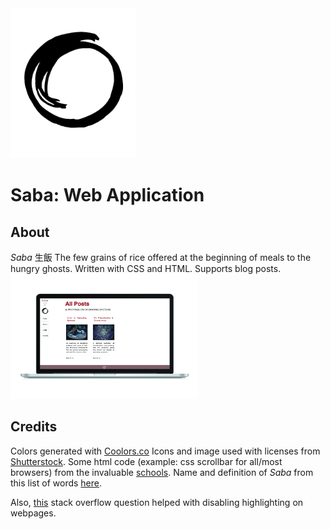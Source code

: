<img src="resources/saba_logo_transparent.png" height="240" width="200" text-align="right"> 
<h1>Saba: Web Application</h1>
<h2>About</h2>
<i>Saba</i> 生飯 The few grains of rice offered at the beginning of meals to the hungry ghosts. Written with CSS and HTML.
Supports blog posts.
<img src="resources/saba_laptop.png" width="300" height="200" text-align="right">

<h2>Credits</h2> 
Colors generated with <a href="https://coolors.co/1f0318-9c2f30-e5f2c9-8c705f-1e1a1d">Coolors.co</a>
Icons and image used with licenses from <a href="https://www.shutterstock.com/">Shutterstock</a>. 
Some html code (example: css scrollbar for all/most browsers) from the invaluable <a href="https://www.w3schools.com/"> schools</a>. 
Name and definition of <i>Saba</i> from this list of words <a href="https://terebess.hu/zen/szoto/szotar/szotar.html">here</a>.

Also, <a href="https://stackoverflow.com/questions/826782/how-to-disable-text-selection-highlighting">this</a> stack overflow question helped with disabling highlighting on webpages.
